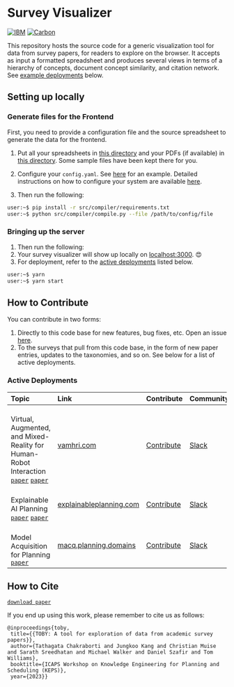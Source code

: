 # Survey Visualizer

[![IBM](https://img.shields.io/badge/IBM%20Research-AI-blue)](https://research.ibm.com)
[![Carbon](https://img.shields.io/badge/Carbon-black)](https://www.carbondesignsystem.com)

This repository hosts the source code for a generic visualization tool for data from survey papers, for readers to explore on the browser.
It accepts as input a formatted spreadsheet and produces several views in terms of a hierarchy of concepts,
document concept similarity, and citation network. See [example deployments](#active-deployments) below.

## Setting up locally

### Generate files for the Frontend

First, you need to provide a configuration file and the source spreadsheet to generate the data for the frontend.

1. Put all your spreadsheets in [this directory](./src/compiler/data/) and your PDFs (if available) in [this directory](./src/compiler/pdfs/). Some sample files have been kept there for you.
2. Configure your `config.yaml`. See [here](./src/compiler/data/vamhri.yaml) for an example. Detailed instructions on how to configure your system are available [here](./src/README.md).

3. Then run the following:

```bash
user:~$ pip install -r src/compiler/requirements.txt
user:~$ python src/compiler/compile.py --file /path/to/config/file
```

### Bringing up the server

1. Then run the following:
2. Your survey visualizer will show up locally on [localhost:3000](http://localhost:3000). 😍
3. For deployment, refer to the [active deployments](#active-deployments) listed below.

```bash
user:~$ yarn
user:~$ yarn start
```

## How to Contribute

You can contribute in two forms:

1. Directly to this code base for new features, bug fixes, etc. Open an issue [here](https://github.com/TathagataChakraborti/survey-visualizer/issues/new/choose).
2. To the surveys that pull from this code base, in the form of new paper entries, updates to the taxonomies, and so on. See below for a list of active deployments.

### Active Deployments

| Topic                                                                                                                                                                             | Link                                                       | Contribute                                                                                | Community                                                                                                                                                                        |
| :-------------------------------------------------------------------------------------------------------------------------------------------------------------------------------- | :--------------------------------------------------------- | :---------------------------------------------------------------------------------------- | :------------------------------------------------------------------------------------------------------------------------------------------------------------------------------- |
| <br/> Virtual, Augmented, and Mixed-Reality for <br/> Human-Robot Interaction [`paper`](https://arxiv.org/abs/2202.11249) [`paper`](https://ieeexplore.ieee.org/document/8673071) | [vamhri.com](https://vamhri.com)                           | [Contribute](https://github.com/TathagataChakraborti/survey-visualizer/issues/new/choose) | [Slack](https://join.slack.com/t/vam-hri/shared_invite/zt-gjq1jtld-PzxfFywTi0qBF6CUX5julw)                                                                                       |
| <br/> Explainable AI Planning [`paper`](https://www.ijcai.org/Proceedings/2020/669) [`paper`](https://ojs.aaai.org//index.php/ICAPS/article/view/3463)                            | [explainableplanning.com](https://explainableplanning.com) | [Contribute](https://github.com/TathagataChakraborti/survey-visualizer/issues/new/choose) | [Slack](https://join.slack.com/t/xaip2021/shared_invite/zt-svdiylde-EwqOBkguynR6jKbi_UKDXA)                                                                                      |
| <br/> Model Acquisition for Planning [`paper`](https://drive.google.com/file/d/1WqO-PWbE7uhHVbSRnqGcJkQN2-Hpquh2/view?usp=sharing)                                                | [macq.planning.domains](https://macq.planning.domains)     | [Contribute](https://github.com/QuMuLab/macq)                                             | [Slack](https://join.slack.com/t/theplanningcommunity/shared_invite/enQtNjg0MTIzNTE3MTY4LTQ4YTRiNjhjNmVlNmEwMGMxOTQwNTZlYWM2YTk1YjdkZmIyMTU5MzRjZjYzOWYxMjJkNGM3YTM2MWI0MmM2MGY) |

## How to Cite

[`download paper`](https://arxiv.org/abs/2306.10051)

If you end up using this work, please remember to cite us as follows:

```
@inproceedings{toby,
 title={{TOBY: A tool for exploration of data from academic survey papers}},
 author={Tathagata Chakraborti and Jungkoo Kang and Christian Muise and Sarath Sreedhatan and Michael Walker and Daniel Szafir and Tom Williams},
 booktitle={ICAPS Workshop on Knowledge Engineering for Planning and Scheduling (KEPS)},
 year={2023}}
```
